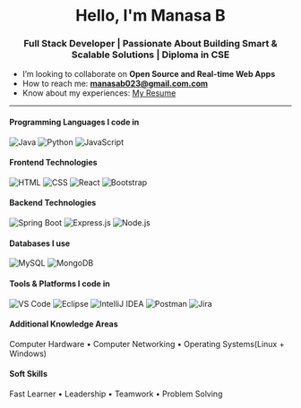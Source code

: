 <h1 align="center">Hello, I'm Manasa B</h1>
<h3 align="center">Full Stack Developer | Passionate About Building Smart & Scalable Solutions | Diploma in CSE</h3>

-  I’m looking to collaborate on **Open Source and Real-time Web Apps**
-  How to reach me: **manasab023@gmail.com.com**
- Know about my experiences: [My Resume](https://docs.google.com/document/d/1YT05RGkjOpk4bft-E4JHsYlgDmwz3l6j/edit?usp=sharing&ouid=113512877091306569236&rtpof=true&sd=true)

---

#### Programming Languages I code in
![Java](https://img.shields.io/badge/Java-ED8B00?style=flat&logo=java&logoColor=white)
![Python](https://img.shields.io/badge/Python-3670A0?style=flat&logo=python&logoColor=white)
![JavaScript](https://img.shields.io/badge/JavaScript-F7DF1E?style=flat&logo=javascript&logoColor=black)

#### Frontend Technologies  
![HTML](https://img.shields.io/badge/HTML5-E34F26?style=flat&logo=html5&logoColor=white)
![CSS](https://img.shields.io/badge/CSS3-1572B6?style=flat&logo=css3&logoColor=white)
![React](https://img.shields.io/badge/React-20232A?style=flat&logo=react&logoColor=61DAFB)
![Bootstrap](https://img.shields.io/badge/Bootstrap-563d7c?style=flat&logo=bootstrap&logoColor=white)


####  Backend Technologies  
![Spring Boot](https://img.shields.io/badge/Spring_Boot-6DB33F?style=flat&logo=spring-boot&logoColor=white)
![Express.js](https://img.shields.io/badge/Express.js-000000?style=flat&logo=express&logoColor=white)
![Node.js](https://img.shields.io/badge/Node.js-339933?style=flat&logo=node.js&logoColor=white)


#### Databases I use
![MySQL](https://img.shields.io/badge/MySQL-005C84?style=flat&logo=mysql&logoColor=white)
![MongoDB](https://img.shields.io/badge/MongoDB-4EA94B?style=flat&logo=mongodb&logoColor=white)


####  Tools & Platforms I code in
![VS Code](https://img.shields.io/badge/VS_Code-007ACC?style=flat&logo=visual-studio-code&logoColor=white)
![Eclipse](https://img.shields.io/badge/Eclipse-2C2255?style=flat&logo=eclipse&logoColor=white)
![IntelliJ IDEA](https://img.shields.io/badge/IntelliJ_IDEA-000000?style=flat&logo=intellij-idea&logoColor=white)
![Postman](https://img.shields.io/badge/Postman-FF6C37?style=flat&logo=postman&logoColor=white)
![Jira](https://img.shields.io/badge/Jira-0052CC?style=flat&logo=jira&logoColor=white)

#### Additional Knowledge Areas  
 Computer Hardware •  Computer Networking •  Operating Systems(Linux + Windows)

####  Soft Skills  
Fast Learner • Leadership • Teamwork • Problem Solving


